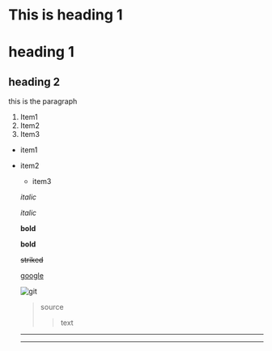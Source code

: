 <h1>This is heading 1</h1>

# heading 1
## heading 2

this is the paragraph

1. Item1
2. Item2
3. Item3

- item1
- item2
  - item3

  *italic*

  _italic_

  **bold**

  __bold__

  ~~striked~~

  [google](https://google.com)

  ![git](https://upload.wikimedia.org/wikipedia/commons/thumb/e/e0/Git-logo.svg/1200px-Git-logo.svg.png)

  >source
  >>text
  ------
  ----

